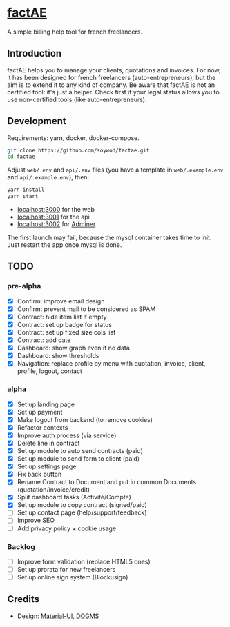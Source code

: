 # [factAE](https://factae.fr)

A simple billing help tool for french freelancers.

## Introduction

factAE helps you to manage your clients, quotations and invoices. For now, it
has been designed for french freelancers (auto-entrepreneurs), but the aim is
to extend it to any kind of company. Be aware that factAE is not an certified
tool: it's just a helper. Check first if your legal status allows you to use
non-certified tools (like auto-entrepreneurs).

## Development

Requirements: yarn, docker, docker-compose.

```bash
git clone https://github.com/soywod/factae.git
cd factae
```

Adjust `web/.env` and `api/.env` files (you have a template in
`web/.example.env` and `api/.example.env`), then:

```bash
yarn install
yarn start
```

- [localhost:3000](http://localhost:3000) for the web
- [localhost:3001](http://localhost:3001) for the api
- [localhost:3002](http://localhost:3002) for [Adminer](https://www.adminer.org/)

The first launch may fail, because the mysql container takes time to init. Just
restart the app once mysql is done.

## TODO

### pre-alpha

- [X] Confirm: improve email design
- [X] Confirm: prevent mail to be considered as SPAM
- [X] Contract: hide item list if empty
- [X] Contract: set up badge for status
- [X] Contract: set up fixed size cols list
- [X] Contract: add date
- [X] Dashboard: show graph even if no data
- [X] Dashboard: show thresholds
- [X] Navigation: replace profile by menu with quotation, invoice, client,
  profile, logout, contact

### alpha

- [X] Set up landing page
- [X] Set up payment
- [X] Make logout from backend (to remove cookies)
- [X] Refactor contexts
- [X] Improve auth process (via service)
- [X] Delete line in contract
- [X] Set up module to auto send contracts (paid)
- [X] Set up module to send form to client (paid)
- [X] Set up settings page
- [X] Fix back button
- [X] Rename Contract to Document and put in common Documents (quotation/invoice/credit)
- [X] Split dashboard tasks (Activité/Compte)
- [X] Set up module to copy contract (signed/paid)
- [ ] Set up contact page (help/support/feedback)
- [ ] Improve SEO
- [ ] Add privacy policy + cookie usage

### Backlog

- [ ] Improve form validation (replace HTML5 ones)
- [ ] Set up prorata for new freelancers
- [ ] Set up online sign system (Blockusign)

## Credits

- Design: [Material-UI](https://material-ui.com/), [DOGMS](http://www.dogms.com)
